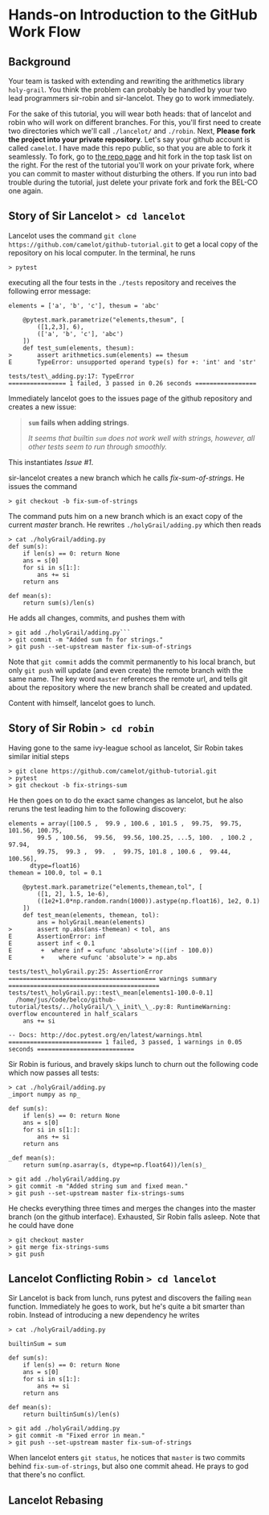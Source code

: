 # Hands-on Introduction to the GitHub Work Flow

## Background

Your team is tasked with extending and rewriting the arithmetics library
`holy-grail`.  You think the problem can probably be handled by your two lead
programmers sir-robin and sir-lancelot.  They go to work immediately.

For the sake of this tutorial, you will wear both heads: that of lancelot and
robin who will work on different branches.  For this, you'll first need to
create two directories which we'll call `./lancelot/` and `./robin`.  Next,
**Please fork the project into your private repository**.  Let's say your
github account is called `camelot`.  I have made this repo public, so that you
are able to fork it seamlessly.  To fork, go to [the repo
page](https://github.com/BEL-CO/github-tutorial) and hit fork in the top task
list on the right.  For the rest of the tutorial you'll work on your private
fork, where you can commit to master without disturbing the others.  If you run
into bad trouble during the tutorial, just delete your private fork and fork
the BEL-CO one again.

## Story of Sir Lancelot `> cd lancelot`

Lancelot uses the command `git clone
https://github.com/camelot/github-tutorial.git` to get a local copy of the
repository on his local computer.  In the terminal, he runs

```> pytest```

executing all the four tests in the `./tests` repository and receives the
following error message:

```
elements = ['a', 'b', 'c'], thesum = 'abc'

    @pytest.mark.parametrize("elements,thesum", [
        ([1,2,3], 6),
        (['a', 'b', 'c'], 'abc')
    ])
    def test_sum(elements, thesum):
>       assert arithmetics.sum(elements) == thesum
E       TypeError: unsupported operand type(s) for +: 'int' and 'str'

tests/test\_adding.py:17: TypeError
================ 1 failed, 3 passed in 0.26 seconds =================
```

Immediately lancelot goes to the issues page of the github repository and
creates a new issue:

> **`sum` fails when adding strings**.
> 
> *It seems that builtin `sum` does not work well with strings, however, all
> other tests seem to run through smoothly.* 

This instantiates *Issue #1*.

sir-lancelot creates a new branch which he calls *fix-sum-of-strings*.  He
issues the command

```> git checkout -b fix-sum-of-strings```

The command puts him on a new branch which is an exact copy of the current
*master* branch.  He rewrites `./holyGrail/adding.py` which then reads

```
> cat ./holyGrail/adding.py
def sum(s):
    if len(s) == 0: return None
    ans = s[0]
    for si in s[1:]:
        ans += si
    return ans

def mean(s):
    return sum(s)/len(s)
```

He adds all changes, commits, and pushes them with

```
> git add ./holyGrail/adding.py```
> git commit -m "Added sum fn for strings."
> git push --set-upstream master fix-sum-of-strings
```

Note that `git commit` adds the commit permanently to his local branch,
but only `git push` will update (and even create) the remote branch with
the same name.  The key word `master` references the remote url, and
tells git about the repository where the new branch shall be created and
updated.

Content with himself, lancelot goes to lunch.

## Story of Sir Robin `> cd robin`

Having gone to the same ivy-league school as lancelot, Sir Robin takes
similar initial steps

```
> git clone https://github.com/camelot/github-tutorial.git
> pytest
> git checkout -b fix-strings-sum
```

He then goes on to do the exact same changes as lancelot, but he also reruns
the test leading him to the following discovery:

```
elements = array([100.5 ,  99.9 , 100.6 , 101.5 ,  99.75,  99.75, 101.56, 100.75,
        99.5 , 100.56,  99.56,  99.56, 100.25, ...5, 100.  , 100.2 ,  97.94,
        99.75,  99.3 ,  99.  ,  99.75, 101.8 , 100.6 ,  99.44, 100.56],
      dtype=float16)
themean = 100.0, tol = 0.1

    @pytest.mark.parametrize("elements,themean,tol", [
        ([1, 2], 1.5, 1e-6),
        ((1e2+1.0*np.random.randn(1000)).astype(np.float16), 1e2, 0.1)
    ])
    def test_mean(elements, themean, tol):
        ans = holyGrail.mean(elements)
>       assert np.abs(ans-themean) < tol, ans
E       AssertionError: inf
E       assert inf < 0.1
E        +  where inf = <ufunc 'absolute'>((inf - 100.0))
E        +    where <ufunc 'absolute'> = np.abs

tests/test\_holyGrail.py:25: AssertionError
========================================= warnings summary ==========================================
tests/test\_holyGrail.py::test\_mean[elements1-100.0-0.1]
  /home/jus/Code/belco/github-tutorial/tests/../holyGrail/\_\_init\_\_.py:8: RuntimeWarning: overflow encountered in half_scalars
    ans += si

-- Docs: http://doc.pytest.org/en/latest/warnings.html
========================== 1 failed, 3 passed, 1 warnings in 0.05 seconds ===========================
```

Sir Robin is furious, and bravely skips lunch to churn out the following
code which now passes all tests:

```
> cat ./holyGrail/adding.py
_import numpy as np_

def sum(s):
    if len(s) == 0: return None
    ans = s[0]
    for si in s[1:]:
        ans += si
    return ans

_def mean(s):
    return sum(np.asarray(s, dtype=np.float64))/len(s)_

> git add ./holyGrail/adding.py
> git commit -m "Added string sum and fixed mean."
> git push --set-upstream master fix-strings-sums
```

He checks everything three times and merges the changes into the master
branch (on the github interface).  Exhausted, Sir Robin falls asleep.  Note
that he could have done 

```
> git checkout master
> git merge fix-strings-sums
> git push
```

## Lancelot Conflicting Robin `> cd lancelot`

Sir Lancelot is back from lunch, runs pytest and discovers the failing
`mean` function.  Immediately he goes to work, but he's quite a bit
smarter than robin.  Instead of introducing a new dependency he writes

```
> cat ./holyGrail/adding.py

builtinSum = sum

def sum(s):
    if len(s) == 0: return None
    ans = s[0]
    for si in s[1:]:
        ans += si
    return ans

def mean(s):
    return builtinSum(s)/len(s)

> git add ./holyGrail/adding.py
> git commit -m "Fixed error in mean."
> git push --set-upstream master fix-sum-of-strings
```

When lancelot enters `git status`, he notices that `master` is two
commits behind `fix-sum-of-strings`, but also one commit ahead.  He
prays to god that there's no conflict.

## Lancelot Rebasing
